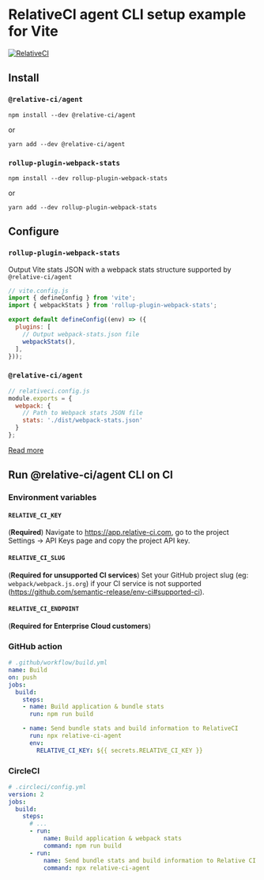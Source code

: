 # RelativeCI agent CLI setup example for Vite

[![RelativeCI](https://badges.relative-ci.com/badges/aIIUqxw2fv4CbgI2an7u?branch=master)](https://app.relative-ci.com/projects/aIIUqxw2fv4CbgI2an7u)

## Install

### `@relative-ci/agent`

```shell
npm install --dev @relative-ci/agent
```

or 

```shell
yarn add --dev @relative-ci/agent
```

### `rollup-plugin-webpack-stats`

```shell
npm install --dev rollup-plugin-webpack-stats
```

or 

```shell
yarn add --dev rollup-plugin-webpack-stats
```

## Configure

### `rollup-plugin-webpack-stats`

Output Vite stats JSON with a webpack stats structure supported by `@relative-ci/agent`

```js
// vite.config.js
import { defineConfig } from 'vite';
import { webpackStats } from 'rollup-plugin-webpack-stats';

export default defineConfig((env) => ({
  plugins: [
    // Output webpack-stats.json file
    webpackStats(),
  ],
}));
```

### `@relative-ci/agent`

```js
// relativeci.config.js
module.exports = {
  webpack: {
    // Path to Webpack stats JSON file
    stats: './dist/webpack-stats.json'
  }
};
```

[Read more](https://relative-ci.com/documentation/setup/agent/cli)

## Run @relative-ci/agent CLI on CI

### Environment variables

#### `RELATIVE_CI_KEY` 

(**Required**) Navigate to https://app.relative-ci.com, go to the project Settings -> API Keys page and copy the project API key.

#### `RELATIVE_CI_SLUG`

(**Required for unsupported CI services**) Set your GitHub project slug (eg: `webpack/webpack.js.org`) if your CI service is not supported (https://github.com/semantic-release/env-ci#supported-ci).

#### `RELATIVE_CI_ENDPOINT`

(**Required for Enterprise Cloud customers**)


### GitHub action

```yaml
# .github/workflow/build.yml
name: Build
on: push
jobs:
  build:
    steps:
    - name: Build application & bundle stats 
      run: npm run build

    - name: Send bundle stats and build information to RelativeCI
      run: npx relative-ci-agent
      env:
        RELATIVE_CI_KEY: ${{ secrets.RELATIVE_CI_KEY }}
```

### CircleCI

```yaml
# .circleci/config.yml
version: 2
jobs:
  build:
    steps:
      # ...
      - run:
          name: Build application & webpack stats
          command: npm run build
      - run:
          name: Send bundle stats and build information to Relative CI
          command: npx relative-ci-agent
```
